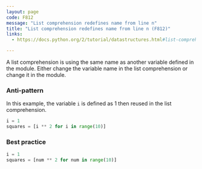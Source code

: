 ```yaml
---
layout: page
code: F812
message: "List comprehension redefines name from line n"
title: "List comprehension redefines name from line n (F812)"
links:
  - https://docs.python.org/2/tutorial/datastructures.html#list-comprehensions

---
```


A list comprehension is using the same name as another variable defined in the module. Either change the variable name in the list comprehension or change it in the module.

### Anti-pattern

In this example, the variable `i` is defined as 1 then reused in the list comprehension.

```python
i = 1
squares = [i ** 2 for i in range(10)]
```

### Best practice

```python
i = 1
squares = [num ** 2 for num in range(10)]
```
